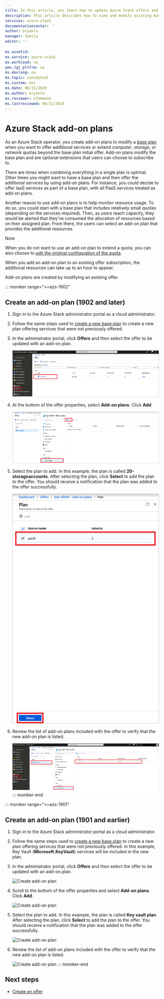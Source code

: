 ```yaml
---
title: In this article, you learn how to update Azure Stack offers and plans | Microsoft Docs
description: This article describes how to view and modify existing Azure Stack offers and plans. 
services: azure-stack
documentationcenter: ''
author: bryanla
manager: femila
editor: ''

ms.assetid: 
ms.service: azure-stack
ms.workload: na
pms.tgt_pltfrm: na
ms.devlang: na
ms.topic: conceptual
ms.custom: mvc
ms.date: 06/11/2019
ms.author: bryanla
ms.reviewer: efemmano
ms.lastreviewed: 06/11/2019
---
```


# Azure Stack add-on plans

As an Azure Stack operator, you create add-on plans to modify a [base plan](azure-stack-create-plan.md) when you want to offer additional services or extend *computer*, *storage*, or *network* quotas beyond the base plan initial offer. Add-on plans modify the base plan and are optional extensions that users can choose to subscribe to.

There are times when combining everything in a single plan is optimal. Other times you might want to have a base plan and then offer the additional services by using add-on plans. For instance, you could decide to offer IaaS services as part of a base plan, with all PaaS services treated as add-on plans.

Another reason to use add-on plans is to help monitor resource usage. To do so, you could start with a base plan that includes relatively small quotas (depending on the services required). Then, as users reach capacity, they would be alerted that they've consumed the allocation of resources based on their assigned plan. From there, the users can select an add-on plan that provides the additional resources.

> [!NOTE]
> When you do not want to use an add-on plan to extend a quota, you can also choose to [edit the original configuration of the quota](azure-stack-quota-types.md#edit-a-quota).

When you add an add-on plan to an existing offer subscription, the additional resources can take up to an hour to appear.

Add-on plans are created by modifying an existing offer.

::: moniker range=">=azs-1902"
## Create an add-on plan (1902 and later)

1. Sign in to the Azure Stack administrator portal as a cloud administrator.
2. Follow the same steps used to [create a new base plan](azure-stack-create-plan.md) to create a new plan offering services that were not previously offered.
3. In the administrator portal, click **Offers** and then select the offer to be updated with an add-on plan.

   ![Create add-on plan](media/create-add-on-plan/add-on1.png)

4. At the bottom of the offer properties, select **Add-on plans**. Click **Add**.

    ![Create add-on plan](media/create-add-on-plan/add-on2.png)

5. Select the plan to add. In this example, the plan is called **20-storageaccounts**. After selecting the plan, click **Select** to add the plan to the offer. You should receive a notification that the plan was added to the offer successfully.

    ![Create add-on plan](media/create-add-on-plan/add-on3.png)

6. Review the list of add-on plans included with the offer to verify that the new add-on plan is listed.

    [![Create add-on plan](media/create-add-on-plan/add-on4.png "Create add-on plan")](media/create-add-on-plan/add-on4lg.png#lightbox)
::: moniker-end

::: moniker range="<=azs-1901"
## Create an add-on plan (1901 and earlier)

1. Sign in to the Azure Stack administrator portal as a cloud administrator.
2. Follow the same steps used to [create a new base plan](azure-stack-create-plan.md) to create a new plan offering services that were not previously offered. In this example, Key Vault (**Microsoft.KeyVault**) services will be included in the new plan.
3. In the administrator portal, click **Offers** and then select the offer to be updated with an add-on plan.

   ![Create add-on plan](media/create-add-on-plan/1.PNG)

4. Scroll to the bottom of the offer properties and select **Add-on plans**. Click **Add**.

    ![Create add-on plan](media/create-add-on-plan/2.PNG)

5. Select the plan to add. In this example, the plan is called **Key vault plan**. After selecting the plan, click **Select** to add the plan to the offer. You should receive a notification that the plan was added to the offer successfully.

    ![Create add-on plan](media/create-add-on-plan/3.PNG)

6. Review the list of add-on plans included with the offer to verify that the new add-on plan is listed.

    ![Create add-on plan](media/create-add-on-plan/4.PNG)
::: moniker-end

## Next steps

* [Create an offer](azure-stack-create-offer.md)
